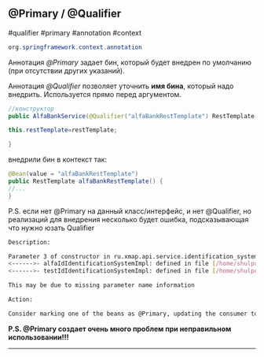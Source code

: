 
## @Primary / @Qualifier
#qualifier #primary #annotation #context 

```java
org.springframework.context.annotation
```

Аннотация _@Primary_ задает бин, который будет внедрен по умолчанию (при отсутствии других указаний).

Аннотация _@Qualifier_ позволяет уточнить **имя бина**, который надо внедрить. Используется прямо перед аргументом.


```java
//конструктор
public AlfaBankService(@Qualifier("alfaBankRestTemplate") RestTemplate restTemplate){

this.restTemplate=restTemplate;

}
```
внедрили бин в контекст так:
```java
@Bean(value = "alfaBankRestTemplate")  
public RestTemplate alfaBankRestTemplate() {
//...
}
```

P.S. если нет @Primary на данный класс/интерфейс, и нет @Qualifier, но реализаций для внедрения несколько будет ошибка, подсказывающая что нужно юзать Qualifier
```bash
Description:

Parameter 3 of constructor in ru.xmap.api.service.identification_system.systems.impl.id_provider.alfa_id.jms.AlfaIdIdentificationSystemListener required a single bean, but 2 were found:
<------>- alfaIdIdentificationSystemImpl: defined in file [/home/shulpov.v/IdeaProjects/application/keeper-api/build/classes/java/main/ru/xmap/api/service/identification_system/systems/impl/id_provider/alfa_id/AlfaIdIdentificationSystemImpl.class]
<------>- testIdIdentificationSystemImpl: defined in file [/home/shulpov.v/IdeaProjects/application/xmap-api/build/classes/java/main/ru/xmap/api/service/identification_system/systems/impl/id_provider/alfa_id/TestIdIdentificationSystemImpl.class]

This may be due to missing parameter name information

Action:

Consider marking one of the beans as @Primary, updating the consumer to accept multiple beans, or using @Qualifier to identify the bean that should be consumed
```


**P.S. 
@Primary создает очень много проблем при неправильном использовании!!!**

---

##